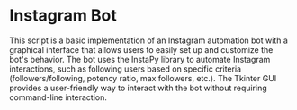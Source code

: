 # Instagram Bot
This script is a basic implementation of an Instagram automation bot with a graphical interface that allows users to easily set up and customize the bot's behavior. The bot uses the InstaPy library to automate Instagram interactions, such as following users based on specific criteria (followers/following, potency ratio, max followers, etc.). The Tkinter GUI provides a user-friendly way to interact with the bot without requiring command-line interaction.
